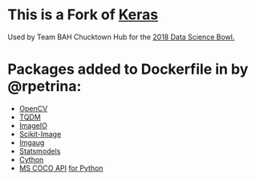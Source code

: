 ﻿# This is a Fork of [Keras](https://github.com/keras-team/keras)
Used by Team BAH Chucktown Hub for the [2018 Data Science Bowl.](https://www.kaggle.com/c/data-science-bowl-2018)

# Packages added to Dockerfile in by @rpetrina:
- [OpenCV](https://opencv.org/)
- [TQDM](https://github.com/tqdm/tqdm)
- [ImageIO](https://imageio.github.io/)
- [Scikit-Image](http://scikit-image.org/)
- [Imgaug](https://github.com/aleju/imgaug)
- [Statsmodels](https://www.statsmodels.org/stable/index.html)
- [Cython](http://cython.org/)
- [MS COCO API](http://cocodataset.org/#home) [for Python](https://github.com/waleedka/coco.git)
